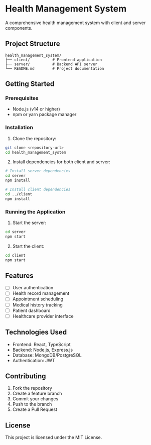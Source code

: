 # Health Management System

A comprehensive health management system with client and server components.

## Project Structure

```
health_management_system/
├── client/          # Frontend application
├── server/          # Backend API server
└── README.md        # Project documentation
```

## Getting Started

### Prerequisites

- Node.js (v14 or higher)
- npm or yarn package manager

### Installation

1. Clone the repository:
```bash
git clone <repository-url>
cd health_management_system
```

2. Install dependencies for both client and server:
```bash
# Install server dependencies
cd server
npm install

# Install client dependencies
cd ../client
npm install
```

### Running the Application

1. Start the server:
```bash
cd server
npm start
```

2. Start the client:
```bash
cd client
npm start
```

## Features

- [ ] User authentication
- [ ] Health record management
- [ ] Appointment scheduling
- [ ] Medical history tracking
- [ ] Patient dashboard
- [ ] Healthcare provider interface

## Technologies Used

- Frontend: React, TypeScript
- Backend: Node.js, Express.js
- Database: MongoDB/PostgreSQL
- Authentication: JWT

## Contributing

1. Fork the repository
2. Create a feature branch
3. Commit your changes
4. Push to the branch
5. Create a Pull Request

## License

This project is licensed under the MIT License.
